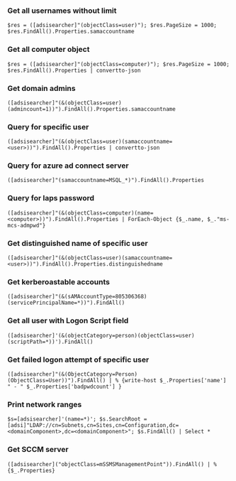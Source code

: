### Get all usernames without limit 
```
$res = ([adsisearcher]"(objectClass=user)"); $res.PageSize = 1000; $res.FindAll().Properties.samaccountname
```

### Get all computer object 
```
$res = ([adsisearcher]"(objectClass=computer)"); $res.PageSize = 1000; $res.FindAll().Properties | convertto-json
```

### Get domain admins
```
([adsisearcher]"(&(objectClass=user)(admincount=1))").FindAll().Properties.samaccountname
```

### Query for specific user
```
([adsisearcher]"(&(objectClass=user)(samaccountname=<user>))").FindAll().Properties | convertto-json
```

### Query for azure ad connect server
```
([adsisearcher]"(samaccountname=MSQL_*)").FindAll().Properties
```

### Query for laps password
```
([adsisearcher]"(&(objectClass=computer)(name=<computer>))").FindAll().Properties | ForEach-Object {$_.name, $_."ms-mcs-admpwd"}
```

### Get distinguished name of specific user
```
([adsisearcher]"(&(objectClass=user)(samaccountname=<user>))").FindAll().Properties.distinguishedname
```

### Get kerberoastable accounts
```
([adsisearcher]"(&(sAMAccountType=805306368)(servicePrincipalName=*))").FindAll()
```

### Get all user with Logon Script field
```
([adsisearcher]'(&(objectCategory=person)(objectClass=user)(scriptPath=*))').FindAll()
```

### Get failed logon attempt of specific user
```
([adsisearcher]"(&(ObjectCategory=Person)(ObjectClass=User))").FindAll() | % {write-host $_.Properties['name'] " - " $_.Properties['badpwdcount'] }
```

### Print network ranges
```
$s=[adsisearcher]'(name=*)'; $s.SearchRoot = [adsi]"LDAP://cn=Subnets,cn=Sites,cn=Configuration,dc=<domainComponent>,dc=<domainComponent>"; $s.FindAll() | Select *
```

### Get SCCM server
```
([adsisearcher]("objectClass=mSSMSManagementPoint")).FindAll() | % {$_.Properties}
```

